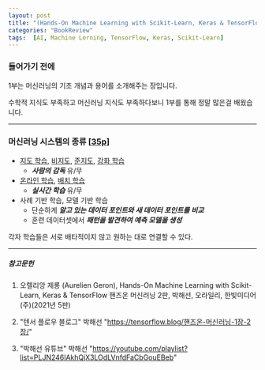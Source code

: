 ```yaml
---
layout: post
title: "(Hands-On Machine Learning with Scikit-Learn, Keras & TensorFlow) 1. 한눈에 보는 머신러닝"
categories: "BookReview"
tags:  [AI, Machine Lerning, TensorFlow, Keras, Scikit-Learn]
---
```



### 들어가기 전에

1부는 머신러닝의 기초 개념과 용어를 소개해주는 장입니다.

수학적 지식도 부족하고 머신러닝 지식도 부족하다보니 1부를 통해 정말 많은걸 배웠습니다.

---

### 머신러닝 시스템의 종류 [[35p](https://tensorflow.blog/핸즈온-머신러닝-1장-2장/1-3-머신러닝-시스템의-종류/)]

* [지도 학습](https://maizer2.github.io/용어_인공지능/2022/01/24/지도-학습.html), [비지도](https://maizer2.github.io/용어_인공지능/2022/02/01/비지도-학습.html), [준지도](https://maizer2.github.io/용어_인공지능/2022/02/04/준지도-학습.html), [강화 학습](https://maizer2.github.io/용어_인공지능/2022/02/04/강화-학습.html)
  * ***사람의 감독*** 유/무
* [온라인 학습](https://maizer2.github.io/용어_인공지능/2022/01/14/인공지능에서-입력-데이터-스트림이란.html), [배치 학습](https://maizer2.github.io/용어_인공지능/2022/02/04/배치-학습.html)
  * ***실시간 학습*** 유/무
* 사례 기반 학습, 모델 기반 학습
  * 단순하게 ***알고 있는 데이터 포인트와 새 데이터 포인트를 비교***
  * 훈련 데이터셋에서 ***패턴을 발견하여 예측 모델을 생성***

각자 학습들은 서로 배타적이지 않고 원하는 대로 연결할 수 있다.

---

##### 참고문헌

1) 오렐리앙 제롱 (Aurelien Geron), Hands-On Machine Learning with Scikit-Learn, Keras & TensorFlow 핸즈온 머신러닝 2판, 박해선, 오라일리, 한빛미디어(주)(2021년 5판)

2) "텐서 플로우 블로그" 박해선 "https://tensorflow.blog/핸즈온-머신러닝-1장-2장/"

3) "박해선 유튜브" 박해선 "https://youtube.com/playlist?list=PLJN246lAkhQjX3LOdLVnfdFaCbGouEBeb"
